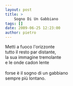 ```yaml
---
layout: post
title: >
    Sogno Di Un Gabbiano
tags: []
date: 2009-06-25 12:23:00
author: pietro
---
```

Metti a fuoco l'orizzonte<br/>tutto il resto par distante,<br/>la sua immagine tremolante<br/>e le onde cadon lente<br/><br/>forse è il sogno di un gabbiano<br/>sempre più lontano.

